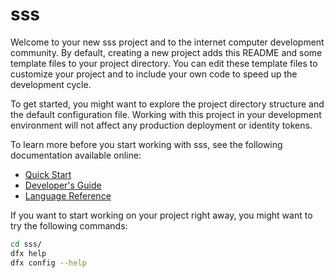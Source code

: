 # sss

Welcome to your new sss project and to the internet computer development community. By default, creating a new project adds this README and some template files to your project directory. You can edit these template files to customize your project and to include your own code to speed up the development cycle.

To get started, you might want to explore the project directory structure and the default configuration file. Working with this project in your development environment will not affect any production deployment or identity tokens.

To learn more before you start working with sss, see the following documentation available online:

- [Quick Start](https://sdk.dfinity.org/developers-guide/quickstart.html)
- [Developer's Guide](https://sdk.dfinity.org/developers-guide)
- [Language Reference](https://sdk.dfinity.org/language-reference)

If you want to start working on your project right away, you might want to try the following commands:

```bash
cd sss/
dfx help
dfx config --help
```
